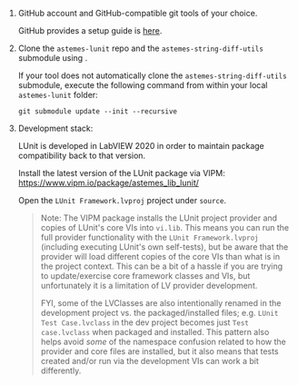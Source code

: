 1.  GitHub account and GitHub-compatible git tools of your choice.

    GitHub provides a setup guide is [here](https://docs.github.com/en/get-started/git-basics/set-up-git).

2. Clone the `astemes-lunit` repo and the `astemes-string-diff-utils` submodule using .

    If your tool does not automatically clone the `astemes-string-diff-utils` submodule, execute the following command from within your local `astemes-lunit` folder:
    ```shell
    git submodule update --init --recursive
    ```

3.  Development stack:

    LUnit is developed in LabVIEW 2020 in order to maintain package compatibility back to that version.
    
    Install the latest version of the LUnit package via VIPM: https://www.vipm.io/package/astemes_lib_lunit/

    Open the `LUnit Framework.lvproj` project under `source`.
    
    > Note: The VIPM package installs the LUnit project provider and copies of LUnit's core VIs into `vi.lib`. This means you can run the full provider functionality with the `LUnit Framework.lvproj` (including executing LUnit's own self-tests), but be aware that the provider will load different copies of the core VIs than what is in the project context. This can be a bit of a hassle if you are trying to update/exercise core framework classes and VIs, but unfortunately it is a limitation of LV provider development.
    >
    > FYI, some of the LVClasses are also intentionally renamed in the development project vs. the packaged/installed files; e.g. `LUnit Test Case.lvclass` in the dev project becomes just `Test case.lvclass` when packaged and installed. This pattern also helps avoid *some* of the namespace confusion related to how the provider and core files are installed, but it also means that tests created and/or run via the development VIs can work a bit differently.